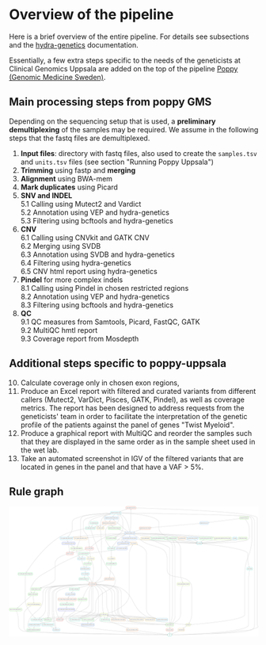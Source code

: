 # Overview of the pipeline
Here is a brief overview of the entire pipeline. For details see subsections and the [hydra-genetics](https://github.com/hydra-genetics/hydra-genetics) documentation.

Essentially, a few extra steps specific to the needs of the geneticists at Clinical Genomics Uppsala are added
on the top of the pipeline [Poppy (Genomic Medicine Sweden)](https://github.com/genomic-medicine-sweden/poppy).


## Main processing steps from poppy GMS

Depending on the sequencing setup that is used, a **preliminary demultiplexing** of the samples may be required.
We assume in the following steps that the fastq files are demultiplexed.

1. **Input files**: directory with fastq files, also used to create the `samples.tsv` and `units.tsv` files (see section "Running Poppy Uppsala")
2. **Trimming** using fastp and **merging**
3. **Alignment** using BWA-mem
4. **Mark duplicates** using Picard
5. **SNV and INDEL**  
  5.1 Calling using Mutect2 and Vardict  
  5.2 Annotation using VEP and hydra-genetics  
  5.3 Filtering using bcftools and hydra-genetics  
6. **CNV**  
  6.1 Calling using CNVkit and GATK CNV  
  6.2 Merging using SVDB  
  6.3 Annotation using SVDB and hydra-genetics  
  6.4 Filtering using hydra-genetics  
  6.5 CNV html report using hydra-genetics
7. **Pindel** for more complex indels  
  8.1 Calling using Pindel in chosen restricted regions  
  8.2 Annotation using VEP and hydra-genetics  
  8.3 Filtering using bcftools and hydra-genetics  
9. **QC**  
  9.1 QC measures from Samtools, Picard, FastQC, GATK  
  9.2 MultiQC hmtl report  
  9.3 Coverage report from Mosdepth  

## Additional steps specific to poppy-uppsala
10. Calculate coverage only in chosen exon regions,
11. Produce an Excel report with filtered and curated variants from different callers (Mutect2, VarDict, Pisces, GATK, Pindel), 
as well as coverage metrics. The report has been designed to address requests from the geneticists' team 
in order to facilitate the interpretation of the genetic profile of the patients against the panel of genes "Twist Myeloid".
12. Produce a graphical report with MultiQC and reorder the samples such that they are displayed in the same order 
as in the sample sheet used in the wet lab.
13. Take an automated screenshot in IGV of the filtered variants that are located in genes in the panel and that have a VAF > 5%.

## Rule graph
![rulegraph](https://raw.githubusercontent.com/clinical-genomics-uppsala/poppy_uppsala/patch-readthedocs/images/rulegraph.png)
